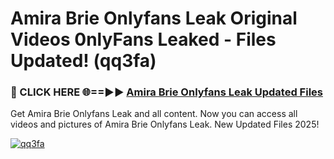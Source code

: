 # Amira Brie Onlyfans Leak Original Videos 0nlyFans Leaked - Files Updated! (qq3fa)

<h3>🔴 CLICK HERE 🌐==►► <a href="https://tinyurl.com/2jnfzry5" rel="nofollow">Amira Brie Onlyfans Leak Updated Files</a></h3>

Get Amira Brie Onlyfans Leak and all content. Now you can access all videos and pictures of Amira Brie Onlyfans Leak. New Updated Files 2025!

[![qq3fa](https://i.imgur.com/GyGTBgg.gif)](https://tinyurl.com/2jnfzry5)

